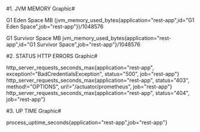 #1. JVM MEMORY Graphic#

G1 Eden Space MB
(jvm_memory_used_bytes{application="rest-app",id="G1 Eden Space",job="rest-app"})/1048576

G1 Survivor Space MB
jvm_memory_used_bytes{application="rest-app",id="G1 Survivor Space",job="rest-app"}/1048576

#2. STATUS HTTP ERRORS Graphic#

http_server_requests_seconds_max{application="rest-app", exception!="BadCredentialsException", status="500", job="rest-app"}
http_server_requests_seconds_max{application="rest-app", status="403", method!="OPTIONS", uri!="/actuator/prometheus", job="rest-app"}
http_server_requests_seconds_max{application="rest-app", status="404",  job="rest-app"}

#3. UP TIME Graphic#

process_uptime_seconds{application="rest-app",job="rest-app"}
